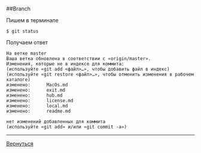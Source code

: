 ##Branch

Пишем в терминале

    $ git status

Получаем ответ

    На ветке master
    Ваша ветка обновлена в соответствии с «origin/master». 
    Изменения, которые не в индексе для коммита: 
    (используйте «git add <файл>…», чтобы добавить файл в индекс)
    (используйте «git restore <файл>…», чтобы отменить изменения в рабочем каталоге)
    изменено:      MacOs.md
    изменено:      exit.md
    изменено:      hub.md
    изменено:      license.md
    изменено:      local.md
    изменено:      readme.md
    
    нет изменений добавленных для коммита
    (используйте «git add» и/или «git commit -a»)


---
[Вернуться](readme.md)